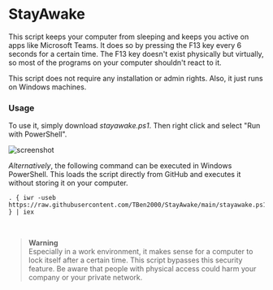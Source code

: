 # StayAwake
This script keeps your computer from sleeping and keeps you active on apps like Microsoft Teams. It does so by pressing the F13 key every 6 seconds for a certain time. The F13 key doesn't exist physically but virtually, so most of the programs on your computer shouldn't react to it.

This script does not require any installation or admin rights. Also, it just runs on Windows machines.

### Usage
To use it, simply download *stayawake.ps1*. Then right click and select "Run with PowerShell".

![screenshot](https://github.com/TBen2000/StayAwake/assets/59891192/a219788e-01ab-42c6-824e-0bfd8cb4f40a)


_Alternatively_, the following command can be executed in Windows PowerShell. This loads the script directly from GitHub and executes it without storing it on your computer.
```
. { iwr -useb https://raw.githubusercontent.com/TBen2000/StayAwake/main/stayawake.ps1 } | iex
```

&nbsp;
> **Warning**\
> Especially in a work environment, it makes sense for a computer to lock itself after a certain time. This script bypasses this security feature. Be aware that people with physical access could harm your company or your private network.
